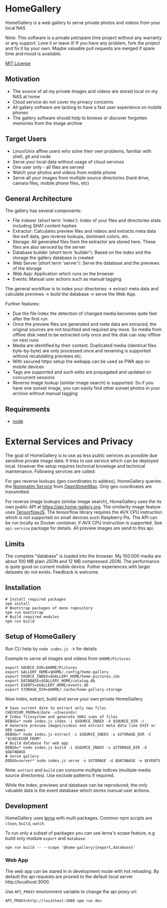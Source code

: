 # HomeGallery

HomeGallery is a web gallery to serve private photos and videos from your local NAS

Note: This software is a private pet/spare time project without any warranty or any
support. Love it or leave it! If you have any problem, fork the project and fix
it by your own. Maybe valuable pull requests are merged if spare time and mood
is available.

[MIT License](https://en.wikipedia.org/wiki/MIT_License)

## Motivation

* The source of all my private images and videos are stored local on my NAS at home
* Cloud service do not cover my privacy concerns
* All gallery software are lacking to have a fast user experience on mobile phones
* The gallery software should help to browse or discover forgotten memories from the image archive

## Target Users

* Linux/Unix affine users who solve their own problems, familiar with shell, git and node
* Serve your local data without usage of cloud services
* One user only - all files are served
* Watch your photos and videos from mobile phone
* Serve all your images from multiple source directories (hard drive, camara files, mobile phone files, etc)

## General Architecture

The gallery has several components:

* File indexer (short term 'index'): Index of your files and directories state including SHA1 content hashes
* Extractor: Calculates preview files and videos and extracts meta data like exif data, geo reverse lookups, dominant colors, etc.
* Storage: All generated files from the extractor are stored here. These files are also servced by the server
* Database builder (short term 'builder'): Based on the index and the storage the gallery database is created
* Web Server (short term 'server'): Serve the database and the previews of the storage
* Web App: Application which runs on the browser
* Events: Manual user actions such as manual tagging

The general workflow is to index your directories -> extract meta data and calculate previews -> build the database -> serve the Web App.

Further features:

- Due the file index the detection of changed media becomes quite fast after the first run
- Once the preview files are generated and mete data are extraced, the original sources are not touchted and required any more. So media from offline disk need to be extracted only once and the disk can stay offline on next runs
- Media are identified by their content. Duplicated media (identical files byte-by-byte) are only processed once and renaming is supported without recalulating previews etc.
- With secured https setup the webapp can be used as PWA app on mobile devices
- Tags are supported and such edits are propagated and updated on concurrent sessions
- Reverse image lookup (similar image search) is supported. So if you have one sunset image, you can easily find other sunset photos in your archive without manual tagging

## Requirements

* [node](https://nodejs.org)

# External Services and Privacy

The goal of HomeGallery is to use as less public serivces as possible
due sensitive private image data. It tries to use service which can
be deployed local. However the setup requires technical knowlege and
technical maintenance. Following services are called:

For geo reverse lookups (geo coordinates to addess), HomeGallery
queries the [Nominatim Service](https://nominatim.openstreetmap.org/reverse)
from [OpenStreetMap](https://openstreetmap.org). Only geo coordinates
are transmitted.

For reverse image lookups (similar image search), HomeGallery uses the
its own public API at https://api.home-gallery.org. The similarity
image feature uses [TensorflowJS](https://www.tensorflow.org/js). The
tensorflow library requires the AVX CPU instruction which is not
supported on small devices such Raspberry Pis. The API can be run
locally as Docker container, if AVX CPU instruction is supported. See
`api-service` package for details. All preview images are send to this
api.

## Limits

The complete "database" is loaded into the browser. My 100.000 media are about 100 MB plain JSON and 12 MB compressed JSON. The performance is quite good on current mobile device. Futher experiences with larger datasets do not exists. Feedback is welcome.

## Installation

```
# Install required packages
npm install
# Bootstrap packages of mono repository
npm run bootstrap
# Build required modules
npm run build
```

## Setup of HomeGallery

Run CLI help by `node index.js -h` for details

Example to serve all images and videos from `$HOME/Pictures`

```
export SOURCE_DIR=$HOME/Pictures
export GALLERY_HOME=$HOME/.config/home-gallery
export SOURCE_INDEX=$GALLERY_HOME/home-pictures.idx
export DATABASE=$GALLERY_HOME/catalog.db
export EVENTS=$GALLERY_HOME/events.db
export STORAGE_DIR=$HOME/.cache/home-gallery-storage
```

Now index, extract, build and serve your own private HomeGallery

```
# Save current date to extract only new files
CHECKSUM_FROM=$(date -uIseconds)
# Index filesystem and generate SHA1 sums of files
DEBUG=* node index.js index -i $SOURCE_INDEX -d $SOURCE_DIR -c
# Generate preview images/videos and extract meta data like EXIF or GEO names
DEBUG=* node index.js extract -i $SOURCE_INDEX -s $STORAGE_DIR -C "$CHECKSUM_FROM"
# Build database for web app
DEBUG=* node index.js build -i $SOURCE_INDEX -s $STORAGE_DIR -d $DATABASE
# Serve gallery
DEBUG=server* node index.js serve -s $STORAGE -d $DATABASE -e $EVENTS
```

Note: `extract` and `build` can consume multiple indices (multiple media source directories). Use exclude patterns if required.

While the index, previews and database can be reproduced, the only valuable data is the event database which stores manual user actions.

## Development

HomeGallery uses [lerna](https://github.com/lerna/lerna) with multi
packages. Common npm scripts are `clean`, `build`, `watch`.

To run only a subset of packages you can use lerna's
scope feature, e.g build only module `export` and `database`:

```
npm run build -- --scope '@home-gallery/{export,database}'
```

### Web App

The web app can be stared in in development mode with hot reloading.
By default the api requests are proxied to the default local server
http://localhost:3000.

Use `API_PROXY` environment variable to change the api proxy url.

```
API_PROXY=http://localhost:3000 npm run dev
```
